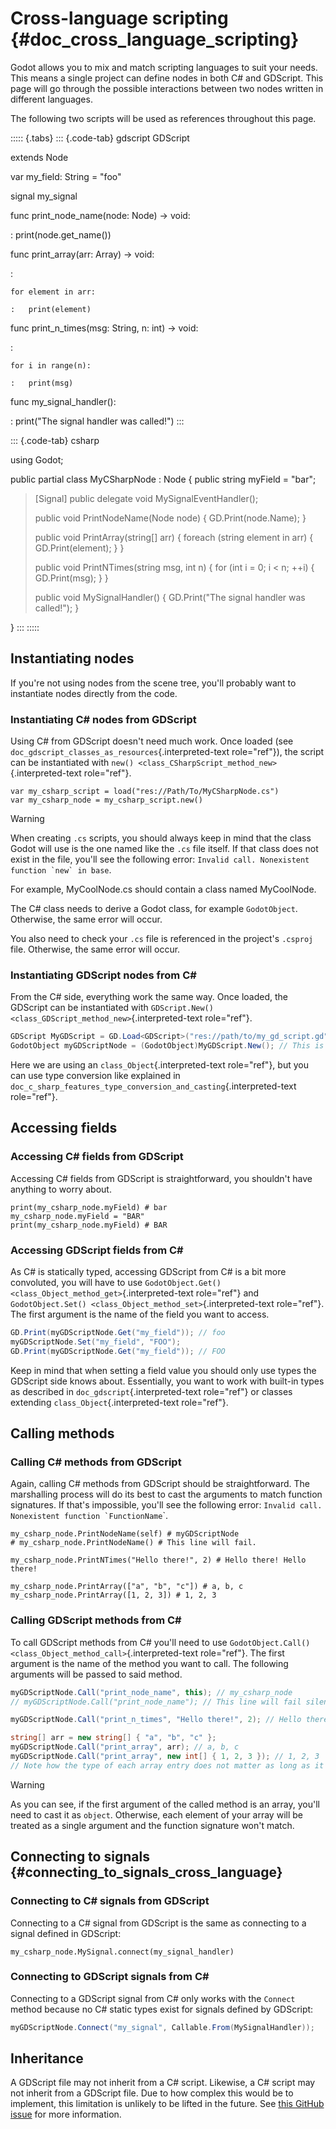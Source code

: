 # Cross-language scripting {#doc_cross_language_scripting}

Godot allows you to mix and match scripting languages to suit your
needs. This means a single project can define nodes in both C# and
GDScript. This page will go through the possible interactions between
two nodes written in different languages.

The following two scripts will be used as references throughout this
page.

::::: {.tabs}
::: {.code-tab}
gdscript GDScript

extends Node

var my_field: String = \"foo\"

signal my_signal

func print_node_name(node: Node) -\> void:

:   print(node.get_name())

func print_array(arr: Array) -\> void:

:   

    for element in arr:

    :   print(element)

func print_n_times(msg: String, n: int) -\> void:

:   

    for i in range(n):

    :   print(msg)

func my_signal_handler():

:   print(\"The signal handler was called!\")
:::

::: {.code-tab}
csharp

using Godot;

public partial class MyCSharpNode : Node { public string myField =
\"bar\";

> \[Signal\] public delegate void MySignalEventHandler();
>
> public void PrintNodeName(Node node) { GD.Print(node.Name); }
>
> public void PrintArray(string\[\] arr) { foreach (string element in
> arr) { GD.Print(element); } }
>
> public void PrintNTimes(string msg, int n) { for (int i = 0; i \< n;
> ++i) { GD.Print(msg); } }
>
> public void MySignalHandler() { GD.Print(\"The signal handler was
> called!\"); }

}
:::
:::::

## Instantiating nodes

If you\'re not using nodes from the scene tree, you\'ll probably want to
instantiate nodes directly from the code.

### Instantiating C# nodes from GDScript

Using C# from GDScript doesn\'t need much work. Once loaded (see
`doc_gdscript_classes_as_resources`{.interpreted-text role="ref"}), the
script can be instantiated with
`new() <class_CSharpScript_method_new>`{.interpreted-text role="ref"}.

``` gdscript
var my_csharp_script = load("res://Path/To/MyCSharpNode.cs")
var my_csharp_node = my_csharp_script.new()
```

> [!WARNING]
> When creating `.cs` scripts, you should always keep in mind that the
> class Godot will use is the one named like the `.cs` file itself. If
> that class does not exist in the file, you\'ll see the following
> error: `` Invalid call. Nonexistent function `new` in base ``.
>
> For example, MyCoolNode.cs should contain a class named MyCoolNode.
>
> The C# class needs to derive a Godot class, for example `GodotObject`.
> Otherwise, the same error will occur.
>
> You also need to check your `.cs` file is referenced in the project\'s
> `.csproj` file. Otherwise, the same error will occur.

### Instantiating GDScript nodes from C#

From the C# side, everything work the same way. Once loaded, the
GDScript can be instantiated with
`GDScript.New() <class_GDScript_method_new>`{.interpreted-text
role="ref"}.

``` csharp
GDScript MyGDScript = GD.Load<GDScript>("res://path/to/my_gd_script.gd");
GodotObject myGDScriptNode = (GodotObject)MyGDScript.New(); // This is a GodotObject.
```

Here we are using an `class_Object`{.interpreted-text role="ref"}, but
you can use type conversion like explained in
`doc_c_sharp_features_type_conversion_and_casting`{.interpreted-text
role="ref"}.

## Accessing fields

### Accessing C# fields from GDScript

Accessing C# fields from GDScript is straightforward, you shouldn\'t
have anything to worry about.

``` gdscript
print(my_csharp_node.myField) # bar
my_csharp_node.myField = "BAR"
print(my_csharp_node.myField) # BAR
```

### Accessing GDScript fields from C#

As C# is statically typed, accessing GDScript from C# is a bit more
convoluted, you will have to use
`GodotObject.Get() <class_Object_method_get>`{.interpreted-text
role="ref"} and
`GodotObject.Set() <class_Object_method_set>`{.interpreted-text
role="ref"}. The first argument is the name of the field you want to
access.

``` csharp
GD.Print(myGDScriptNode.Get("my_field")); // foo
myGDScriptNode.Set("my_field", "FOO");
GD.Print(myGDScriptNode.Get("my_field")); // FOO
```

Keep in mind that when setting a field value you should only use types
the GDScript side knows about. Essentially, you want to work with
built-in types as described in `doc_gdscript`{.interpreted-text
role="ref"} or classes extending `class_Object`{.interpreted-text
role="ref"}.

## Calling methods

### Calling C# methods from GDScript

Again, calling C# methods from GDScript should be straightforward. The
marshalling process will do its best to cast the arguments to match
function signatures. If that\'s impossible, you\'ll see the following
error: `` Invalid call. Nonexistent function `FunctionName ``\`.

``` gdscript
my_csharp_node.PrintNodeName(self) # myGDScriptNode
# my_csharp_node.PrintNodeName() # This line will fail.

my_csharp_node.PrintNTimes("Hello there!", 2) # Hello there! Hello there!

my_csharp_node.PrintArray(["a", "b", "c"]) # a, b, c
my_csharp_node.PrintArray([1, 2, 3]) # 1, 2, 3
```

### Calling GDScript methods from C#

To call GDScript methods from C# you\'ll need to use
`GodotObject.Call() <class_Object_method_call>`{.interpreted-text
role="ref"}. The first argument is the name of the method you want to
call. The following arguments will be passed to said method.

``` csharp
myGDScriptNode.Call("print_node_name", this); // my_csharp_node
// myGDScriptNode.Call("print_node_name"); // This line will fail silently and won't error out.

myGDScriptNode.Call("print_n_times", "Hello there!", 2); // Hello there! Hello there!

string[] arr = new string[] { "a", "b", "c" };
myGDScriptNode.Call("print_array", arr); // a, b, c
myGDScriptNode.Call("print_array", new int[] { 1, 2, 3 }); // 1, 2, 3
// Note how the type of each array entry does not matter as long as it can be handled by the marshaller.
```

> [!WARNING]
> As you can see, if the first argument of the called method is an
> array, you\'ll need to cast it as `object`. Otherwise, each element of
> your array will be treated as a single argument and the function
> signature won\'t match.

## Connecting to signals {#connecting_to_signals_cross_language}

### Connecting to C# signals from GDScript

Connecting to a C# signal from GDScript is the same as connecting to a
signal defined in GDScript:

``` gdscript
my_csharp_node.MySignal.connect(my_signal_handler)
```

### Connecting to GDScript signals from C#

Connecting to a GDScript signal from C# only works with the `Connect`
method because no C# static types exist for signals defined by GDScript:

``` csharp
myGDScriptNode.Connect("my_signal", Callable.From(MySignalHandler));
```

## Inheritance

A GDScript file may not inherit from a C# script. Likewise, a C# script
may not inherit from a GDScript file. Due to how complex this would be
to implement, this limitation is unlikely to be lifted in the future.
See [this GitHub
issue](https://github.com/godotengine/godot/issues/38352) for more
information.
